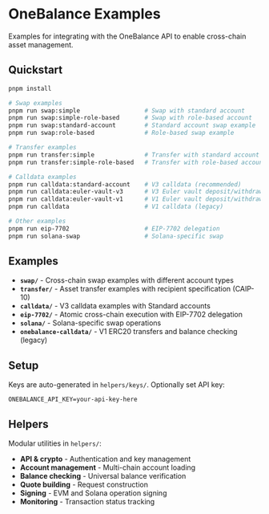 # OneBalance Examples

Examples for integrating with the OneBalance API to enable cross-chain asset management.

## Quickstart

```bash
pnpm install

# Swap examples
pnpm run swap:simple                  # Swap with standard account
pnpm run swap:simple-role-based       # Swap with role-based account
pnpm run swap:standard-account        # Standard account swap example
pnpm run swap:role-based              # Role-based swap example

# Transfer examples
pnpm run transfer:simple              # Transfer with standard account
pnpm run transfer:simple-role-based   # Transfer with role-based account

# Calldata examples
pnpm run calldata:standard-account    # V3 calldata (recommended)
pnpm run calldata:euler-vault-v3      # V3 Euler vault deposit/withdraw
pnpm run calldata:euler-vault-v1      # V1 Euler vault deposit/withdraw
pnpm run calldata                     # V1 calldata (legacy)

# Other examples
pnpm run eip-7702                     # EIP-7702 delegation
pnpm run solana-swap                  # Solana-specific swap
```

## Examples

- **`swap/`** - Cross-chain swap examples with different account types
- **`transfer/`** - Asset transfer examples with recipient specification (CAIP-10)
- **`calldata/`** - V3 calldata examples with Standard accounts
- **`eip-7702/`** - Atomic cross-chain execution with EIP-7702 delegation
- **`solana/`** - Solana-specific swap operations
- **`onebalance-calldata/`** - V1 ERC20 transfers and balance checking (legacy)

## Setup

Keys are auto-generated in `helpers/keys/`. Optionally set API key:

```env
ONEBALANCE_API_KEY=your-api-key-here
```

## Helpers

Modular utilities in `helpers/`:
- **API & crypto** - Authentication and key management
- **Account management** - Multi-chain account loading
- **Balance checking** - Universal balance verification
- **Quote building** - Request construction
- **Signing** - EVM and Solana operation signing
- **Monitoring** - Transaction status tracking
